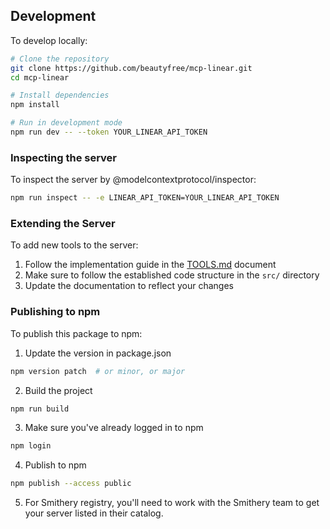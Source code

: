 ## Development

To develop locally:

```bash
# Clone the repository
git clone https://github.com/beautyfree/mcp-linear.git
cd mcp-linear

# Install dependencies
npm install

# Run in development mode
npm run dev -- --token YOUR_LINEAR_API_TOKEN
```

### Inspecting the server

To inspect the server by @modelcontextprotocol/inspector:

```bash
npm run inspect -- -e LINEAR_API_TOKEN=YOUR_LINEAR_API_TOKEN
```

### Extending the Server

To add new tools to the server:

1. Follow the implementation guide in the [TOOLS.md](./TOOLS.md) document
2. Make sure to follow the established code structure in the `src/` directory
3. Update the documentation to reflect your changes

### Publishing to npm

To publish this package to npm:

1. Update the version in package.json

```bash
npm version patch  # or minor, or major
```

2. Build the project

```bash
npm run build
```

3. Make sure you've already logged in to npm

```bash
npm login
```

4. Publish to npm

```bash
npm publish --access public
```

5. For Smithery registry, you'll need to work with the Smithery team to get your server listed in their catalog.